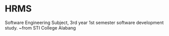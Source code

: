 # HRMS

Software Engineering Subject, 3rd year 1st semester software development study.
~from STI College Alabang
